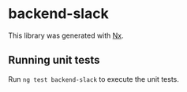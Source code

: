 # backend-slack

This library was generated with [Nx](https://nx.dev).

## Running unit tests

Run `ng test backend-slack` to execute the unit tests.
